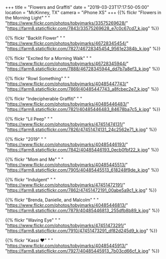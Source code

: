 +++
title = "Flowers and Graffiti"
date = "2019-03-23T17:17:50-05:00"
location = "McKinney, TX"
camera = "iPhone XS"
+++
{{% flickr "Flowers in the Morning Light"
           "                               "
           "https://www.flickr.com/photos/tobyjmarks/33575269628/"
           "https://farm8.staticflickr.com/7843/33575269628_e7c0c67cd7_k.jpg" %}}
<!--more-->

{{% flickr "Backlit Flower"
           "                               "
           "https://www.flickr.com/photos/tobyjmarks/46728345454/"
           "https://farm8.staticflickr.com/7827/46728345454_9561e2384b_k.jpg" %}}

{{% flickr "Excited for a Morning Walk"
           "                               "
           "https://www.flickr.com/photos/tobyjmarks/46728345944/"
           "https://farm8.staticflickr.com/7888/46728345944_dd7b7a8ef3_k.jpg" %}}

{{% flickr "Rowl Something"
           "                               "
           "https://www.flickr.com/photos/tobyjmarks/40485447743/"
           "https://farm8.staticflickr.com/7869/40485447743_a8fcbec2e7_k.jpg" %}}

{{% flickr "Indecipherable Graffiti"
           "                               "
           "https://www.flickr.com/photos/tobyjmarks/40485446483/"
           "https://farm8.staticflickr.com/7821/40485446483_84678ba7c5_k.jpg" %}}

{{% flickr "Lil Peep"
           "                               "
           "https://www.flickr.com/photos/tobyjmarks/47451474131/"
           "https://farm8.staticflickr.com/7826/47451474131_24c2562e71_k.jpg" %}}

{{% flickr "2019"
           "                               "
           "https://www.flickr.com/photos/tobyjmarks/40485446193/"
           "https://farm8.staticflickr.com/7842/40485446193_0ecb0fbf22_k.jpg" %}}

{{% flickr "Mom and Me"
           "                               "
           "https://www.flickr.com/photos/tobyjmarks/40485445513/"
           "https://farm8.staticflickr.com/7905/40485445513_618248f9de_k.jpg" %}}

{{% flickr "Indulgent"
           "                               "
           "https://www.flickr.com/photos/tobyjmarks/47451472191/"
           "https://farm8.staticflickr.com/7862/47451472191_00abe5a9c1_k.jpg" %}}

{{% flickr "Brenda, Danielle, and Malcolm"
           "                               "
           "https://www.flickr.com/photos/tobyjmarks/40485446813/"
           "https://farm8.staticflickr.com/7879/40485446813_255dfb8b89_k.jpg" %}}

{{% flickr "Waving Eye"
           "                               "
           "https://www.flickr.com/photos/tobyjmarks/47451473291/"
           "https://farm8.staticflickr.com/7910/47451473291_df82d245d9_k.jpg" %}}

{{% flickr "Kassi ❤️"
           "                               "
           "https://www.flickr.com/photos/tobyjmarks/40485445913/"
           "https://farm8.staticflickr.com/7927/40485445913_7b03cd66cf_k.jpg" %}}
           
